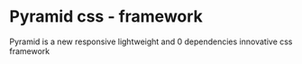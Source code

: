 # Pyramid css - framework

Pyramid is a new responsive lightweight and 0 dependencies innovative css framework 
